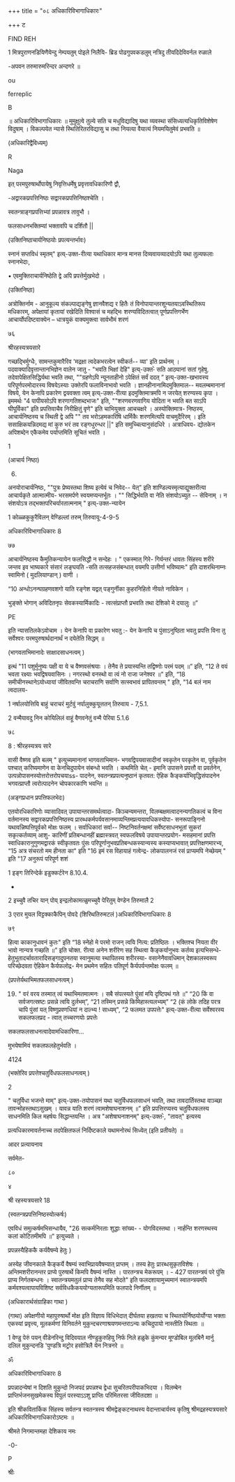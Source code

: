 +++
title = "०८ अधिकारिविभागाधिकारः"

+++
ट 

FIND REH 

1 मित्रपुराणनडियिणैयेन्दु नेम्पयतुम् पोइले निलैयि- ब्रिड पोढगुपवकडलुम् नत्रिदु तीयदिदेविवर्नल रुळाले 

-अपवन तरुमारुमरिन्दर अन्दणरे ॥ 

ou 

ferreplic 

B 

॥ अधिकारिविभागाधिकारः ॥ मुमुक्षुत्वे तुल्ये सति च मधुविद्यादिषु यथा व्यवस्था संसिध्यत्यधिकृतिविशेषेण विदुषाम् । विकल्पयेत न्यासे स्थितिरितरविद्यासु च तथा नियत्या वैयात्यं नियमयितुमेवं प्रभवति ॥ 

(अधिकारिद्वैविध्यम्) 

R 

Naga 

इत् परमपुरुषार्थोपायेषु निवृत्तिधर्मेषु प्रवृत्तावधिकारिणौ द्वौ, 

-अद्वारकप्रपत्तिनिष्ठः सद्वारकप्रपत्तिनिष्ठश्चेति । 

स्वतन्त्राङ्गप्रपत्तिभ्यां प्रपन्नावत्र तावुभौ । 

फलसाधनभक्तिम्यां भक्तावपि च दर्शितौ || 

(उक्तिनिष्ठाचार्यनिष्ठयोः प्रपत्यन्तर्भावः) 

स्नानं सप्तविधं स्मृतम्" इत्य्-उक्त-रीत्या यथाधिकार मान्त्र मानस दिव्यवायव्यादयोऽपि यथा तुल्यफलाः स्नानभेदाः, 

• एवमुक्तिराचार्यनिष्ठेति द्वे अपि प्रपत्तेर्मुखभेदो । 

(उक्तिनिष्ठा) 

अत्रोक्तिर्नाम - आनुकूल्य संकल्पाद्यङ्गेषु ज्ञानवैशद्य र हितैः तं विनोपायान्तरशून्यतयाऽवस्थितिरूप मधिकारम्, अपेक्षायां कृतायां रखेदिति विश्वासं च महद्भिः शरण्यविदितत्वात् पूर्णप्रपत्तिगर्भेण आचार्योपदिष्टवाक्येन – धात्रयुकं वाक्यमुक्त्वा सार्वभौमं शरणं 

७६ 

श्रीरहस्यत्रयसारे 

गच्छद्भिर्मुग्धैः, सामन्तकुमारैरिव 'मद्रक्षा त्वदेकभरत्वेन स्वीकर्त-- व्या' इति प्रार्थनम् । पदवाक्यादिवृत्तान्तानभिज्ञेन वालेन जातु - "भवति भिक्षां देहि" इत्य्-उक्त-े सति आठ्यानां सतां गृहेषु. तदेवापेक्षितसिद्धिर्यथा भवति तथा, ""ग्रहणेऽपि न्यूनताहीनो ऽपेक्षितं सर्वं ददत् ” इत्य्-उक्त-खभावस्य परिपूर्णपरमोदारस्य विषयेऽस्याः उक्तेरपि फलाविनाभावो भवति । ज्ञानहीनानामिदमुक्तिमाल-- मवलम्बमानानां विषये, येन केनापि प्रकारेण द्वयवक्ता त्वम् इत्य्-उक्त-रीत्या इदमुक्तिमात्रमपि न जरयेत् शरण्यस्य कृपा । इममर्थः "4 पापीयसोऽपि शरणागतिशब्दभाजः" इति, ""शरणवरणवागिय योदिता न भवति बत साऽपि घीपूर्विका" इति प्रपत्तिवाचैव निरीक्षितुं वृणे" इति चाभियुक्ता आचचक्षरे । अस्योक्तिमात्र- निष्ठस्य, आचार्यनिष्ठस्य च स्थिती द्वे अपि "" तव भरोऽहमकारिषि धार्मिकैः शरणमित्यपि वाचमुदैरिरम् । इति ससाक्षिकयन्निदमद्य मां कुरु भरं तव रङ्गधुरन्धर ||" इति समुच्चित्यानुसंदधिरे । अत्राधिवय- द्योतकेन अपिशब्देन एकैकमेव पर्याप्तमिति सूचितं भवति । 

1 

(आचार्य निष्ठा) 

6. 

अनयोराचार्यनिष्ठः, ""पुत्रः प्रेष्यस्तथा शिष्य इत्येवं च निवेद-- येत्” इति शाण्डिल्यस्मृत्याद्युक्तरीत्या आचार्यकृते आत्मात्मीय- भरसमर्पणे स्वयमप्यन्तर्भूतः । "" सिद्धिर्भवति वा नेति संशयोऽच्युत -- सेविनाम् । न संशयोऽत्र तद्भक्तपरिचर्यारतात्मनाम् " इत्य्-उक्त-न्यायेन 

1 कोळ्ळकुकुरैविलन् वेण्डिल्लां तरुम् तिरुवायू-4-9-5 

अधिकारिविभागाधिकारः 8 

७७ 

आचार्यनिष्ठस्य कैमुतिकन्यायेन फलसिद्धौ न सन्देहः । " एकस्मात् गिरे- गिर्यन्तरं धावतः सिंहस्य शरीरे जन्तव इव भाष्यकारे संसारं लङ्घयति -सति तत्सहजसंबन्धात् वयमपि उत्तीर्णा भविष्यामः" इति दाशरथिनाम्नः स्वामिनो ( मुदलियाण्डान् ) वाणी । 

“10 अन्धोऽनन्घग्रहणवशगो याति रङ्गेश यद्वत् पङ्गुर्नीका कुहरनिहितो नीयते नाविकेन । 

भुङ्क्ते भोगान् अविदितनृपः सेवकस्यार्मिकादिः - त्वत्संप्राप्तौ प्रभवति तथा देशिको मे दयालुः ॥” 

PE 

इति न्यासतिलकेऽवोचाम । येन केनापि वा प्रकारेण भवतु :- येन केनापि च पुंसाऽनुष्ठिता भवतु प्रपत्ति विना तु सर्वेश्वरः परमपुरुषार्थदानार्थं न दयेतेति सिद्धम् ॥ 

(भागवताभिमानादेः साक्षादसाधनत्वम् ) 

इत्थं "11 पशुर्मुनुष्यः पक्षी वा ये च वैष्णवसंश्रयाः । तेनैव ते प्रयास्यन्ति तद्विष्णोः परमं पदम् ॥” इति, “12 ते वयं भवता रक्ष्याः भवद्विषयवासिनः । नगरस्थो वनस्थो वा त्वं नो राजा जनेश्वर ॥” इति, “18 समीचीनस्थानेऽयोध्यायां जीवितवन्ति चराचराणि सर्वाणि सत्स्वभावं प्रापितवन्तम् " इति, "14 बलं नाम त्वदालय- 

1 नर्षालयोत्तियि बाहुं चराचरं मुर्टवुं नर्पालुक्कुयूत्ततन् तिरुवाय - 7,5.1. 

2 वन्मैयावदु निन कोयिलिलं वाहूं वैणवनेतुं वन्मै पेरिया 5.1.6 

७८ 

8 : श्रीरहस्यत्रय सारे 

वासी वैष्णव इति बलम् " इत्युच्यमानानां भागवताभिमान- भगवद्विपयवासादीनां स्वकृतेन परकृतेन वा, पूर्वकृतेन पश्चात् करिष्यमाणेन वा केनचिदुपायेन संबन्धो भवति । कथमिति चेत् - इमानि उपासने प्रपत्तौ वा प्रवर्तनेन, उत्पन्नोपासनस्योत्तरोत्तरोपचयाss- पादनेन, स्वतन्त्रप्रपत्यनुष्ठानं कृतवत: ऐहिक कैङ्कर्याभिवृद्धिसंपादनेन भगवत्प्राप्तौ त्वरोत्पादनेन चोपकारकाणि भवन्ति ॥ 

(अङ्गप्रधान प्रपत्तिफलभेदः) 

एतयोरधिकारिणोः व्यासादिवत् उपायान्तरसमर्थत्वादा- किञ्चन्यमन्तरा, विलम्बक्षमत्वादनन्यगतिकत्वं च विना वर्तमानस्य सद्वारकप्रपत्तिनिष्ठस्य प्रारब्धकर्मपर्यवसानमाव्यन्तिमप्रत्ययावधिकस्योपा- सनरूपाङ्गिनो यथावन्निष्पत्तिपूर्वको मोक्षः फलम् । सर्वाधिकारां सर्वा-- निष्टनिवर्तनक्षमां सर्वेष्टसाधनभूतां सुकरां सकृत्कर्तव्याम् आशु- कारिणीं प्रतिबन्धानहीं ब्रह्मास्त्रवत् स्वफलविषये उपायान्तरप्रयोग- मसहमानां प्रपत्ति स्वाधिकारानुगुणमद्वारकं स्वीकृतवतः पुंसः परिपूर्णानुभवप्रतिबन्धकस्यान्यस्य कस्याप्यभावात् प्रपत्तिक्षणमारभ्य, “15 अत्र संचरतो मम हीनता का" इति "16 इमं रस विहायाहं गत्वेन्द्र- लोकपालनजं रसं प्राप्यमपि नेच्छेयम् " इति "17 अनुरूपं परिपूर्ण शशं 

1 इङ्ग तिरिन्देर्क इडुक्कर्टरेन 8.10.4. 

- 

2 इच्चुवै तचिर यान् पोय् इन्द्रलोकामत्ळुमच्चुवै पेरितुम् वेण्डेन तिरुमालै 2 

3 एरार मुयल विट्टक्काकैपिन् पोवदे (शिरिथतिरुमटलं )अधिकारिविभागाधिकारः 8 

७९ 

हित्वा काकानुधावनं कुतः" इति “18 स्नेहो मे परमो राजन् त्वयि नित्य: प्रतिष्ठितः । भक्तिश्च नियता वीर भावो नान्यत्र गच्छति ॥” इति चोक्त. रीत्या अनेन शरीरेण सह स्थित्वा कैङ्कर्यानुभवः कर्तव्य इत्यभिसन्धे- हेतुभूतादर्चावतारादिसङ्गादुपनतया स्वानुमत्या स्थापितस्य शरीरस्या- वसानेनैवावधिमान् देशकालस्वरूप परिच्छेदवता ऐहिकेन कैर्यफलोद्र- मेन प्रथमेन सहितः पतिपूर्ण कैर्यपर्यन्तमोक्षः फलम् ॥ 

(प्रपत्तेर्यथाभिमतफलसाधनत्वम् ) 

19. " वरं वरय तस्मात् त्वं यथाभिमतमात्मनः । सबै संपत्स्यते पुंसां मयि दृष्टिपथं गते ॥” “20 किं वा सर्वजगत्स्रष्टः प्रसन्ने त्वयि दुर्लभम्”, “21 तस्मिन् प्रसन्ने किमिहास्त्यलभ्यम्” “2 (कं लोके तदिह परत्र चापि पुंसां यत् विष्णुप्रवणधियां न दाल्भ्य ! साध्यम्", “2 फलमत उपपत्तेः" इत्य्-उक्त-रीत्या सर्वेश्वरस्य सकलफलप्रद - त्वात् तच्चरणयोः प्रपत्तेः 

सकलफलसाधनत्वादेवामधिकारिणा... 

मुभयेषामियं सकलफलहेतुर्भवति । 

4124 

(भक्तेरिव प्रपत्तेश्चतुर्विधफलसाधनत्वम् ) 

2 

" चतुर्विधा भजन्ते माम्" इत्य्-उक्त-तयोपासनं यथा चतुर्विधफलसाधनं भवति, तथा तावदार्तिस्तथा वाञ्च्छा तावन्मोहस्तथाऽसुखम् । यावन्न याति शरणं त्वामशेषाघनाशनम् ॥” इति प्रपत्तिरप्यस्य चतुर्विधफलस्य साधनमिति किल महर्षयः सिद्धान्तयन्ति । अत्र "अशेषाघनाशनम्" इत्य्-उक्त-े, "तावत्" इत्यस्य 

प्रत्यधिकारमावर्तनाच्च तदपेक्षितफलं निर्दिष्टकाले यथामनोरथं सिध्येत् (इति प्रतीयते) ॥ 

आदर प्रत्यायनाय 

सर्वमेत- 

८० 

४ 

श्री रहस्यत्रयसारे 18 

(स्वतन्त्रप्रपत्तिनिष्ठस्योत्कर्षः) 

एवविधं समुत्कर्षमभिसन्धायैव, "26 सत्कर्मनिरताः शुद्धाः सांख्य- - योगविदस्तथा । नार्हन्ति शरणस्थस्य कलां कोटितमीमपि ॥" इत्युच्यते । 

प्रपन्नस्यैहिककै कर्यवैषम्ये हेतुः ) 

अस्येह जीवनकाले कैङ्कर्ये वैषम्यं स्वाभिप्रायवैषम्यात् प्राप्तम् । तस्य हेतुः प्रारब्धसुकृतविशेषः । अन्तिमशरीरानन्तर प्राप्ये पुरुषार्थे किमपि वैषम्यं नास्ति । पारतन्त्रच मेकरूपम् । - 427 पारतन्त्रयं परे पुंसि प्राप्य निर्गतबन्धनः । स्वातन्त्रयमतुलं प्राप्य तेनैव सह मोदते" इति फलदशायामुच्यमानं स्वातन्त्रयमपि कर्मवश्यत्वापायविशिष्ट सर्वविधकैकययोग्यतारूपमिति फलपादे निर्णीतम् ॥ 

(अधिकारार्थसंग्राहिका गाथा ) 

(गाथा) अपेक्षणीयो महापुरुषार्थो मोक्ष इति विज्ञाय विधिभेदात् दीर्घतया हखतया च स्थितयोर्निष्ठयोर्योग्या भक्ताः एकस्यां प्रवृत्त्य, मूलकर्मणां विनिवर्तने मुकुन्दचरणाश्रयणमन्तराऽन्यः कचिदुपायो नास्तीति स्थिताः ॥ 

1 वेण्डु पेरुं पयन् वीडेनरिन्दु विदिवयाल नीण्डुकुरुहियु निर्फ निले हळुके कुंमन्यर मूण्डोबिल मूलबिनै मार्नु दलिल मुकुन्दनडि 'पुण्डत्रि मट्रोर हसोत्रिलै येन नित्रनरे ॥ 

ॐ 

अधिकारिविभागाधिकारः 8 

प्रपन्नादन्येषां न दिशति मुकुन्दो निजपदं प्रपन्नश्च द्वेधा सुचरितपरीपाकभिदया । विलम्बेन प्राप्तिर्भजनसुखमेकस्य विपुलं परस्याऽऽशु प्राप्तिः परिमितरसा जीवितदशा ॥ 

इति श्रीकवितार्किक सिंहस्य सर्वतन्त्र स्वतन्त्रस्य श्रीमद्वेङ्कटनाथस्य वेदान्ताचार्यस्य कृतिषु श्रीमद्रहस्यत्रयसारे अधिकारिविभागाधिकारोऽष्टमः ॥ 

श्रीमते निगमान्तमहा देशिकाय नमः 

-0- 

P 

श्रीः 
